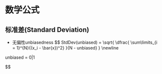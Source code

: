 # 数学公式
> 


## 标准差(Standard Deviation)
- 无偏性unbiasedness
$$
StdDev(unbiased) = \sqrt{
    \dfrac{
        \sum\limits_{i = 1}^{N}{(x_i - \bar{x})^2}
    }{N - unbiased}
}
\newline

unbiased = 0|1


$$